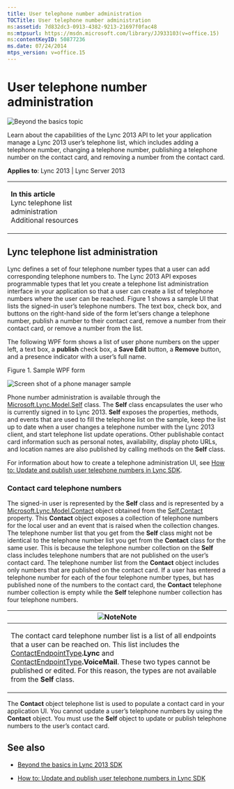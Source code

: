 ```yaml
---
title: User telephone number administration
TOCTitle: User telephone number administration
ms:assetid: 7d832dc3-0913-4382-9213-21697f0fac48
ms:mtpsurl: https://msdn.microsoft.com/library/JJ933103(v=office.15)
ms:contentKeyID: 50877236
ms.date: 07/24/2014
mtps_version: v=office.15
---
```


# User telephone number administration

![Beyond the basics topic](images/JJ937254.mod_icon_beyondbasics_long(Office.15).png "Beyond the basics topic")

Learn about the capabilities of the Lync 2013 API to let your application manage a Lync 2013 user’s telephone list, which includes adding a telephone number, changing a telephone number, publishing a telephone number on the contact card, and removing a number from the contact card.



**Applies to**: Lync 2013 | Lync Server 2013

<table>
<colgroup>
<col style="width: 50%" />
<col style="width: 50%" />
</colgroup>
<tbody>
<tr class="odd">
<td><p><strong>In this article</strong><br />
Lync telephone list administration<br />
Additional resources</p></td>
<td><p></p></td>
</tr>
</tbody>
</table>

## Lync telephone list administration

Lync defines a set of four telephone number types that a user can add corresponding telephone numbers to. The Lync 2013 API exposes programmable types that let you create a telephone list administration interface in your application so that a user can create a list of telephone numbers where the user can be reached. Figure 1 shows a sample UI that lists the signed-in user’s telephone numbers. The text box, check box, and buttons on the right-hand side of the form let'sers change a telephone number, publish a number to their contact card, remove a number from their contact card, or remove a number from the list.

The following WPF form shows a list of user phone numbers on the upper left, a text box, a **publish** check box, a **Save Edit** button, a **Remove** button, and a presence indicator with a user’s full name.

Figure 1. Sample WPF form

  
![Screen shot of a phone manager sample](images/JJ933103.LyncClientSDK_UserPhoneNumberManagement(Office.15).jpg "Screen shot of a phone manager sample")

Phone number administration is available through the [Microsoft.Lync.Model.Self](https://msdn.microsoft.com/library/jj277683\(v=office.15\)) class. The **Self** class encapsulates the user who is currently signed in to Lync 2013. **Self** exposes the properties, methods, and events that are used to fill the telephone list on the sample, keep the list up to date when a user changes a telephone number with the Lync 2013 client, and start telephone list update operations. Other publishable contact card information such as personal notes, availability, display photo URLs, and location names are also published by calling methods on the **Self** class.

For information about how to create a telephone administration UI, see [How to: Update and publish user telephone numbers in Lync SDK](how-to-update-and-publish-user-telephone-numbers-in-lync-sdk.md).

### Contact card telephone numbers

The signed-in user is represented by the **Self** class and is represented by a [Microsoft.Lync.Model.Contact](https://msdn.microsoft.com/library/jj266463\(v=office.15\)) object obtained from the [Self.Contact](https://msdn.microsoft.com/library/jj275949\(v=office.15\)) property. This **Contact** object exposes a collection of telephone numbers for the local user and an event that is raised when the collection changes. The telephone number list that you get from the **Self** class might not be identical to the telephone number list you get from the **Contact** class for the same user. This is because the telephone number collection on the **Self** class includes telephone numbers that are not published on the user’s contact card. The telephone number list from the **Contact** object includes only numbers that are published on the contact card. If a user has entered a telephone number for each of the four telephone number types, but has published none of the numbers to the contact card, the **Contact** telephone number collection is empty while the **Self** telephone number collection has four telephone numbers.

<table>
<colgroup>
<col style="width: 100%" />
</colgroup>
<thead>
<tr class="header">
<th><img src="images/JJ933112.alert_note(Office.15).gif" title="Note" alt="Note" /><strong>Note</strong></th>
</tr>
</thead>
<tbody>
<tr class="odd">
<td><p>The contact card telephone number list is a list of all endpoints that a user can be reached on. This list includes the <a href="https://msdn.microsoft.com/library/jj275544(v=office.15)">ContactEndpointType</a><strong>.Lync</strong> and <a href="https://msdn.microsoft.com/library/jj275544(v=office.15)">ContactEndpointType</a><strong>.VoiceMail</strong>. These two types cannot be published or edited. For this reason, the types are not available from the <strong>Self</strong> class.</p></td>
</tr>
</tbody>
</table>

The **Contact** object telephone list is used to populate a contact card in your application UI. You cannot update a user’s telephone numbers by using the **Contact** object. You must use the **Self** object to update or publish telephone numbers to the user’s contact card.

## See also

  - [Beyond the basics in Lync 2013 SDK](beyond-the-basics-in-lync-2013-sdk.md)

  - [How to: Update and publish user telephone numbers in Lync SDK](how-to-update-and-publish-user-telephone-numbers-in-lync-sdk.md)

